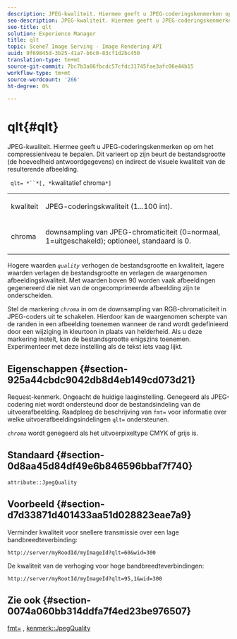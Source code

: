 ```yaml
---
description: JPEG-kwaliteit. Hiermee geeft u JPEG-coderingskenmerken op om het compressieniveau te bepalen. Dit varieert op zijn beurt de bestandsgrootte (de hoeveelheid antwoordgegevens) en indirect de visuele kwaliteit van de resulterende afbeelding.
seo-description: JPEG-kwaliteit. Hiermee geeft u JPEG-coderingskenmerken op om het compressieniveau te bepalen. Dit varieert op zijn beurt de bestandsgrootte (de hoeveelheid antwoordgegevens) en indirect de visuele kwaliteit van de resulterende afbeelding.
seo-title: qlt
solution: Experience Manager
title: qlt
topic: Scene7 Image Serving - Image Rendering API
uuid: 9f69845d-3b25-41a7-b6c0-83cf1d2bc450
translation-type: tm+mt
source-git-commit: 7bc7b3a86fbcdc57cfdc31745fae3afc06e44b15
workflow-type: tm+mt
source-wordcount: '266'
ht-degree: 0%

---
```



# qlt{#qlt}

JPEG-kwaliteit. Hiermee geeft u JPEG-coderingskenmerken op om het compressieniveau te bepalen. Dit varieert op zijn beurt de bestandsgrootte (de hoeveelheid antwoordgegevens) en indirect de visuele kwaliteit van de resulterende afbeelding.

` qlt= *``*[, *`kwalitatief chroma`*]`

<table id="simpletable_FB8090D4BEBF42FD83A64A7AAB6D7F92"> 
 <tr class="strow"> 
  <td class="stentry"> <p> <span class="varname"> kwaliteit  </span> </p> </td> 
  <td class="stentry"> <p>JPEG-coderingskwaliteit (1...100 int). </p> </td> 
 </tr> 
 <tr class="strow"> 
  <td class="stentry"> <p> <span class="varname"> chroma  </span> </p> </td> 
  <td class="stentry"> <p>downsampling van JPEG-chromaticiteit (0=normaal, 1=uitgeschakeld); optioneel, standaard is 0. </p> </td> 
 </tr> 
</table>

Hogere waarden *`quality`* verhogen de bestandsgrootte en kwaliteit, lagere waarden verlagen de bestandsgrootte en verlagen de waargenomen afbeeldingskwaliteit. Met waarden boven 90 worden vaak afbeeldingen gegenereerd die niet van de ongecomprimeerde afbeelding zijn te onderscheiden.

Stel de markering *`chroma`* in om de downsampling van RGB-chromaticiteit in JPEG-coders uit te schakelen. Hierdoor kan de waargenomen scherpte van de randen in een afbeelding toenemen wanneer de rand wordt gedefinieerd door een wijziging in kleurtoon in plaats van helderheid. Als u deze markering instelt, kan de bestandsgrootte enigszins toenemen. Experimenteer met deze instelling als de tekst iets vaag lijkt.

## Eigenschappen {#section-925a44cbdc9042db8d4eb149cd073d21}

Request-kenmerk. Ongeacht de huidige laaginstelling. Genegeerd als JPEG-codering niet wordt ondersteund door de bestandsindeling van de uitvoerafbeelding. Raadpleeg de beschrijving van `fmt=` voor informatie over welke uitvoerafbeeldingsindelingen `qlt=` ondersteunen.

*`chroma`* wordt genegeerd als het uitvoerpixeltype CMYK of grijs is.

## Standaard {#section-0d8aa45d84df49e6b846596bbaf7f740}

`attribute::JpegQuality`

## Voorbeeld {#section-d7d33871d401433aa51d028823eae7a9}

Verminder kwaliteit voor snellere transmissie over een lage bandbreedteverbinding:

`http://server/myRoodId/myImageId?qlt=60&wid=300`

De kwaliteit van de verhoging voor hoge bandbreedteverbindingen:

`http://server/myRootId/myImageId?qlt=95,1&wid=300`

## Zie ook {#section-0074a060bb314ddfa7f4ed23be976507}

[fmt=](../../../../../is-api/http-ref/image-serving-api-ref/c-http-protocol-reference/c-command-reference/r-is-http-fmt.md#reference-cdf10043423b45ba9fe15157fb3ae37a) ,  [kenmerk::JpegQuality](../../../../../is-api/image-catalog/image-serving-api-ref/c-image-catalog-reference/c-attributes-reference/r-jpegquality.md#reference-4a879e7c46024c8a898a9fd226f9eb09)

